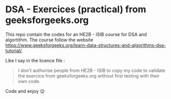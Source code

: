 # DSA - Exercices (practical) from geeksforgeeks.org
This repo contain the codes for an HE2B - ISIB course for DSA and algortithm.
The course follow the website https://www.geeksforgeeks.org/learn-data-structures-and-algorithms-dsa-tutorial/.

Like I say in the licence file :
> I don't authorise people from HE2B - ISIB to copy my code to validate the exercice from geeksforgeeks.org without first testing with their own code.

Code and enjoy 😉
